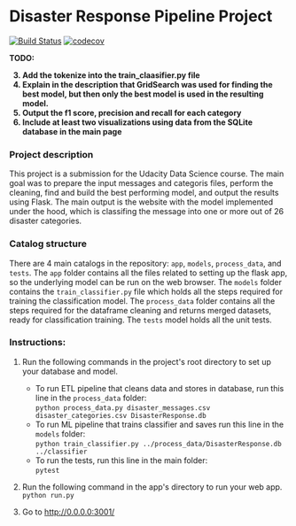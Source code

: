 # Disaster Response Pipeline Project

[![Build Status](https://travis-ci.com/asheone/disaster_response.svg?token=YapLykbwGDS2RPRSsgz8&branch=main)](https://travis-ci.com/asheone/disaster_response)
[![codecov](https://codecov.io/gh/asheone/disaster_response/branch/main/graph/badge.svg?token=2qKmb3B5PA)](https://codecov.io/gh/asheone/disaster_response)</br>

<b>TODO: </br>

3. Add the tokenize into the train_claasifier.py file
4. Explain in the description that GridSearch was used for finding the best model, but then only the best model is used in the resulting model.
5. Output the f1 score, precision and recall for each category
6. Include at least two visualizations using data from the SQLite database in the main page

### Project description </b></br>
This project is a submission for the Udacity Data Science course.
The main goal was to prepare the input messages and categoris files, perform the cleaning, find and build the best performing model, and output the results using  Flask. The main output is the website with the model implemented under the hood, which is classifing the message into one or more out of 26 disaster categories.

### Catalog structure </b></br>
There are 4 main catalogs in the repository: `app`, `models`, `process_data`, and `tests`.
The `app` folder contains all the files related to setting up the flask app, so the underlying model can be run on the web browser.
The `models` folder contains the `train_classifier.py` file which holds all the steps required for training the classification model.
The `process_data` folder contains all the steps required for the dataframe cleaning and returns merged datasets, ready for classification training.
The `tests` model holds all the unit tests.


### <b> Instructions: </b></br>
1. Run the following commands in the project's root directory to set up your database and model.

    - To run ETL pipeline that cleans data and stores in database, run this line in the `process_data` folder: </br>
        `python process_data.py disaster_messages.csv disaster_categories.csv DisasterResponse.db`
    - To run ML pipeline that trains classifier and saves run this line in the `models` folder: </br>
        `python train_classifier.py ../process_data/DisasterResponse.db ../classifier`
    - To run the tests, run this line in the main folder: </br>
        `pytest`

2. Run the following command in the app's directory to run your web app.
    `python run.py`

3. Go to http://0.0.0.0:3001/
